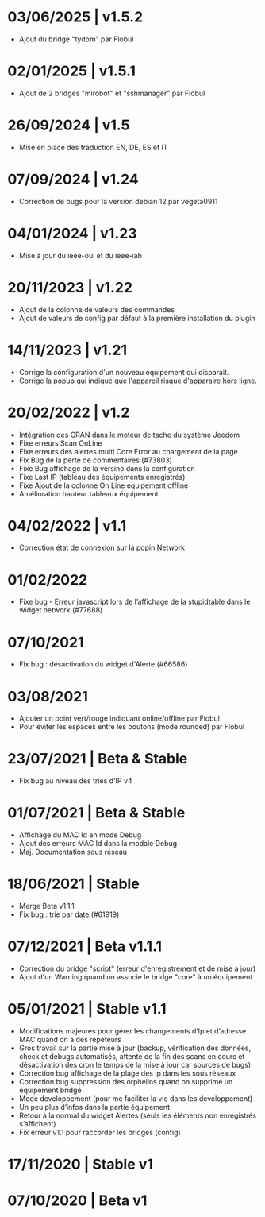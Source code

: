 # 03/06/2025 | v1.5.2
* Ajout du bridge "tydom" par Flobul

# 02/01/2025 | v1.5.1
* Ajout de 2 bridges "mirobot" et "sshmanager" par Flobul

# 26/09/2024 | v1.5
* Mise en place des traduction EN, DE, ES et IT

# 07/09/2024 | v1.24
* Correction de bugs pour la version debian 12 par vegeta0911

# 04/01/2024 | v1.23
* Mise à jour du ieee-oui et du ieee-iab

# 20/11/2023 | v1.22
* Ajout de la colonne de valeurs des commandes
* Ajout de valeurs de config par défaut à la première installation du plugin

# 14/11/2023 | v1.21
* Corrige la configuration d'un nouveau équipement qui disparait.
* Corrige la popup qui indique que l'appareil risque d'apparaire hors ligne.

# 20/02/2022 | v1.2
* Intégration des CRAN dans le moteur de tache du système Jeedom
* Fixe erreurs Scan OnLine
* Fixe erreurs des alertes multi Core Error au chargement de la page
* Fix Bug de la perte de commentaires (#73803)
* Fixe Bug affichage de la versino dans la configuration
* Fixe Last IP (tableau des équipements enregistrés)
* Fixe Ajout de la colonne On Line equipement offline
* Amélioration hauteur tableaux équipement

# 04/02/2022 | v1.1
* Correction état de connexion sur la popin Network

# 01/02/2022
* Fixe bug - Erreur javascript lors de l’affichage de la stupidtable dans le widget network (#77688)

# 07/10/2021
* Fix bug : désactivation du widget d'Alerte (#66586)

# 03/08/2021
* Ajouter un point vert/rouge indiquant online/offline par Flobul
* Pour éviter les espaces entre les boutons (mode rounded) par Flobul

# 23/07/2021 | Beta & Stable
* Fix bug au niveau des tries d'IP v4

# 01/07/2021 | Beta & Stable

* Affichage du MAC Id en mode Debug
* Ajout des erreurs MAC Id dans la modale Debug
* Maj. Documentation sous réseau

# 18/06/2021 | Stable

* Merge Beta v1.1.1
* Fix bug : trie par date (#61919)

# 07/12/2021 | Beta v1.1.1

* Correction du bridge "script" (erreur d'enregistrement et de mise à jour)
* Ajout d'un Warning quand on associe le bridge "core" à un équipement

# 05/01/2021 | Stable v1.1

* Modifications majeures pour gérer les changements d’Ip et d’adresse MAC quand on a des répéteurs
* Gros travail sur la partie mise à jour (backup, vérification des données, check et debugs automatisés, attente de la fin des scans en cours et désactivation des cron le temps de la mise à jour car sources de bugs)
* Correction bug affichage de la plage des ip dans les sous réseaux
* Correction bug suppression des orphelins quand on supprime un équipement bridgé
* Mode developpement (pour me faciliter la vie dans les developpement)
* Un peu plus d’infos dans la partie équipement
* Retour à la normal du widget Alertes (seuls les éléments non enregistrés s’affichent)
* Fix erreur v1.1 pour raccorder les bridges (config)

# 17/11/2020 | Stable v1

# 07/10/2020 | Beta v1
